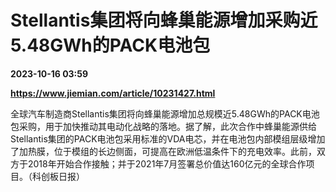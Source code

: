 # Stellantis集团将向蜂巢能源增加采购近5.48GWh的PACK电池包

**2023-10-16 03:59**

**https://www.jiemian.com/article/10231427.html**

全球汽车制造商Stellantis集团将向蜂巢能源增加总规模近5.48GWh的PACK电池包采购，用于加快推动其电动化战略的落地。据了解，此次合作中蜂巢能源供给Stellantis集团的PACK电池包采用标准的VDA电芯，并在电池包内部模组层级增加了加热膜，位于模组的长边侧面，可提高在欧洲低温条件下的充电效率。此前，双方于2018年开始合作接触；并于2021年7月签署总价值达160亿元的全球合作项目。（科创板日报）